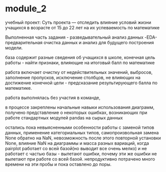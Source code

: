 ﻿# module_2
учебный проект: Суть проекта — отследить влияние условий жизни учащихся в возрасте от 15 до 22 лет на их успеваемость по математике

Выполненная часть задания - разведывательный анализ данных -EDA- предварительная очистка данных и анализ для будущего построения модели.

база содержит разные сведения об учащихся в школе,
конечная цель работы - найти признаки, влияющие на итоговый балл по математике

работа включает очистку от недействительных значений, выбросов,
заполнение пропусков, исключение столбцов, не влияющих на достижение конечной цели - предсказание результирующего балла по математике.

работа выполнялась без участия в команде,

в процессе закреплены начальные навыки использования диаграмм,
получено представление о некоторых ошибках, возникающих при работе стандартных модулей pandas на сырых данных

остались пока невыясненными особенности работы с заменой типов данных,
применение категориальных типов,
самопроизвольная замена None обратно на NaN, 
невозможность после этого повторной установки None,
влияние NaN на диаграммы и масса разных вариаций,
когда pairplot работает со всей базой(но выводит все очень мелко) и не работает с частью базы - вылетают ошибки,
почему эти же ошибки не вылетают при работе со всей базой.
непродуктивно потрачено много времени на эти пробы и пока оставлено до поры.
